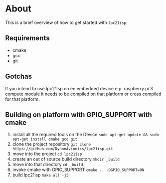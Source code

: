 # About

This is a brief overview of how to get started with `lpc21isp`.

## Requirements
  - cmake
  - gcc
  - git

## Gotchas

If you intend to use lpc21isp on en embedded device e.p. raspberry pi 3 compute module it needs to be compiled on that platform or cross compiled for that platform.

## Building on platform with GPIO_SUPPORT with cmake

1. install all the required tools on the Device `sudo apt-get update && sudo apt-get install cmake gcc git`
2. clone the project repository `git clone https://github.com/DynonAvionics/lpc21isp.git`
3. move into the project `cd lpc21isp`
4. create an out of source build directory `mkdir _build`
5. move into that directory `cd _build`
6. invoke cmake with GPIO_SUPPORT `cmake .. -DGPIO_SUPPORT=ON`
7. build lpc21isp `make all -j5`
